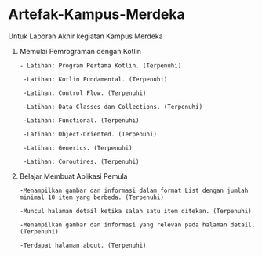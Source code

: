 # Artefak-Kampus-Merdeka
Untuk Laporan Akhir kegiatan Kampus Merdeka
1. Memulai Pemrograman dengan Kotlin

       - Latihan: Program Pertama Kotlin. (Terpenuhi) 

        -Latihan: Kotlin Fundamental. (Terpenuhi) 

        -Latihan: Control Flow. (Terpenuhi) 

        -Latihan: Data Classes dan Collections. (Terpenuhi) 

        -Latihan: Functional. (Terpenuhi) 

        -Latihan: Object-Oriented. (Terpenuhi)

        -Latihan: Generics. (Terpenuhi)

        -Latihan: Coroutines. (Terpenuhi)
        
 2. Belajar Membuat Aplikasi Pemula
      

        -Menampilkan gambar dan informasi dalam format List dengan jumlah minimal 10 item yang berbeda. (Terpenuhi)

        -Muncul halaman detail ketika salah satu item ditekan. (Terpenuhi)

        -Menampilkan gambar dan informasi yang relevan pada halaman detail. (Terpenuhi)

        -Terdapat halaman about. (Terpenuhi)
        



